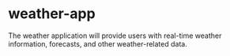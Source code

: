 # weather-app
The weather application will provide users with real-time weather information, forecasts, and other weather-related data.

